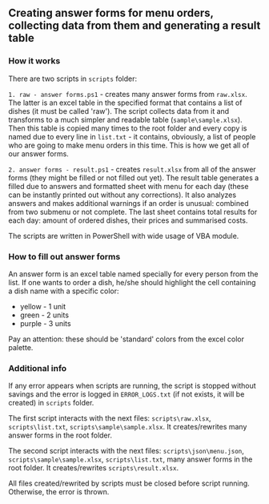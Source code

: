 ## Creating answer forms for menu orders, collecting data from them and generating a result table

### How it works

There are two scripts in `scripts` folder:

`1. raw - answer forms.ps1` - creates many answer forms from `raw.xlsx`. The latter is an excel table in the specified format that contains a list of dishes (it must be called 'raw'). The script collects data from it and transforms to a much simpler and readable table (`sample\sample.xlsx`). Then this table is copied many times to the root folder and every copy is named due to every line in `list.txt` - it contains, obviously, a list of people who are going to make menu orders in this time. This is how we get all of our answer forms.

`2. answer forms - result.ps1` - creates `result.xlsx` from all of the answer forms (they might be filled or not filled out yet). The result table generates a filled due to answers and formatted sheet with menu for each day (these can be instantly printed out without any corrections). It also analyzes answers and makes additional warnings if an order is unusual: combined from two submenu or not complete. The last sheet contains total results for each day: amount of ordered dishes, their prices and summarised costs.

The scripts are written in PowerShell with wide usage of VBA module.

### How to fill out answer forms

An answer form is an excel table named specially for every person from the list. If one wants to order a dish, he/she should highlight the cell containing a dish name with a specific color:
- yellow - 1 unit
- green - 2 units
- purple - 3 units

Pay an attention: these should be 'standard' colors from the excel color palette.

### Additional info

If any error appears when scripts are running, the script is stopped without savings and the error is logged in `ERROR_LOGS.txt` (if not exists, it will be created) in `scripts` folder.

The first script interacts with the next files: `scripts\raw.xlsx`, `scripts\list.txt`, `scripts\sample\sample.xlsx`. It creates/rewrites many answer forms in the root folder.

The second script interacts with the next files: `scripts\json\menu.json`, `scripts\sample\sample.xlsx`, `scripts\list.txt`, many answer forms in the root folder. It creates/rewrites `scripts\result.xlsx`.

All files created/rewrited by scripts must be closed before script running. Otherwise, the error is thrown.

